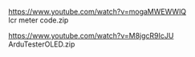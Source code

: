 
https://www.youtube.com/watch?v=mogaMWEWWlQ  
lcr meter code.zip  

https://www.youtube.com/watch?v=M8jgcR9IcJU  
ArduTesterOLED.zip  

